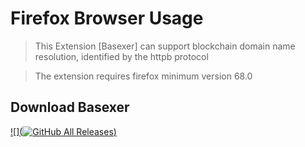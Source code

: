 # Firefox Browser Usage

> This Extension [Basexer] can support blockchain domain name resolution, identified by the httpb protocol

>The extension requires firefox minimum version 68.0 

## Download Basexer 
[![](![GitHub All Releases](https://img.shields.io/github/downloads/BASChain/httpb-plugin/total?color=%23cc33ff&label=Download&style=for-the-badge))](https://github.com/BASChain/httpb-plugin/releases/latest)